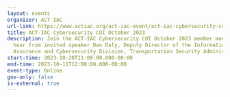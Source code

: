 ```yaml
---
layout: events
organizer: ACT IAC
url-link: https://www.actiac.org/act-iac-event/act-iac-cybersecurity-coi-october-2023
title: ACT-IAC Cybersecurity COI October 2023
description: Join the ACT-IAC Cybersecurity COI October 2023 member meeting to
  hear from invited speaker Dan Daly, Deputy Director of the Information
  Assurance and Cybersecurity Division, Transportation Security Administration.
start-time: 2023-10-20T11:00:00.000-00:00
end-time: 2023-10-11T12:00:00.000-00:00
event-type: Online
gov-only: false
is-external: true
---
```

